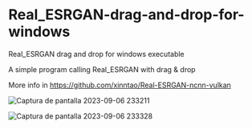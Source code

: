 # Real_ESRGAN-drag-and-drop-for-windows
Real_ESRGAN drag and drop for windows executable

A simple program calling Real_ESRGAN with drag & drop

More info in https://github.com/xinntao/Real-ESRGAN-ncnn-vulkan

![Captura de pantalla 2023-09-06 233211](https://github.com/emo44/Real_ESRGAN-drag-and-drop-for-windows/assets/2462238/7a6ab9c0-c8c6-47dd-9edd-c756228259b4)


![Captura de pantalla 2023-09-06 233328](https://github.com/emo44/Real_ESRGAN-drag-and-drop-for-windows/assets/2462238/b898a09b-c36c-4863-9a8a-153caf9ad480)
